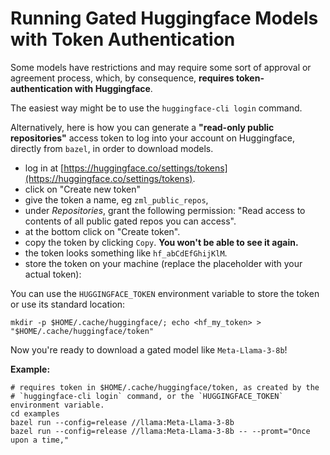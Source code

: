 # Running Gated Huggingface Models with Token Authentication

Some models have restrictions and may require some sort of approval or agreement
process, which, by consequence, **requires token-authentication with Huggingface**.

The easiest way might be to use the `huggingface-cli login` command.

Alternatively, here is how you can generate a **"read-only public repositories"**
access token to log into your account on Huggingface, directly from `bazel`, in order to download models.

* log in at [https://huggingface.co/settings/tokens](https://huggingface.co/settings/tokens).
* click on "Create new token"
* give the token a name, eg `zml_public_repos`,
* under _Repositories_, grant the following permission: "Read access to contents of all public gated repos you can access".
* at the bottom click on "Create token".
* copy the token by clicking `Copy`. **You won't be able to see it again.**
* the token looks something like `hf_abCdEfGhijKlM`.
* store the token on your machine (replace the placeholder with your actual token):

You can use the `HUGGINGFACE_TOKEN` environment variable to store the token or use
its standard location:
```
mkdir -p $HOME/.cache/huggingface/; echo <hf_my_token> > "$HOME/.cache/huggingface/token"
```

Now you're ready to download a gated model like `Meta-Llama-3-8b`!

**Example:**

```
# requires token in $HOME/.cache/huggingface/token, as created by the
# `huggingface-cli login` command, or the `HUGGINGFACE_TOKEN` environment variable.
cd examples
bazel run --config=release //llama:Meta-Llama-3-8b
bazel run --config=release //llama:Meta-Llama-3-8b -- --promt="Once upon a time,"
```

